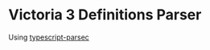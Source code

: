 # Victoria 3 Definitions Parser



Using [typescript-parsec](https://github.com/microsoft/ts-parsec)